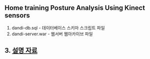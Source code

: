 ## Home training Posture Analysis Using Kinect sensors
1. dandi-db.sql - 데이터베이스 스키마 스크립트 파일
2. dandi-server.war - 웹서버 웹아카이브 파일
## 3. [설명 자료](https://github.com/carinodudu/dandi/blob/master/dandi_%EC%84%A4%EB%AA%85%EC%9E%90%EB%A3%8C.pdf)
